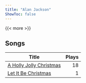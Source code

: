 ```yaml
---
title: "Alan Jackson"
ShowToc: false
---
```


{{< more >}}

## Songs
Title | Plays 
----- | -----: 
[A Holly Jolly Christmas](/songs/a-holly-jolly-christmas) | 18
[Let It Be Christmas](/songs/let-it-be-christmas) | 1

